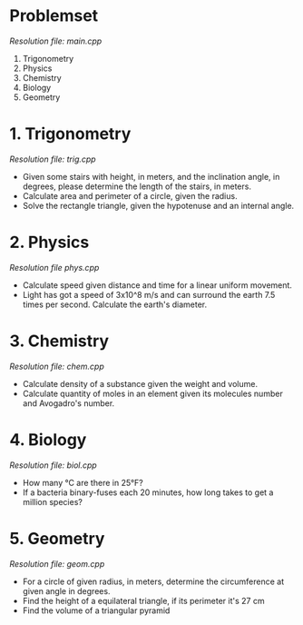 # Problemset
_Resolution file: main.cpp_

1. Trigonometry
2. Physics
3. Chemistry
4. Biology
5. Geometry

# 1. Trigonometry
_Resolution file: trig.cpp_

* Given some stairs with height, in meters, and the inclination angle, in degrees, please determine the length of the stairs, in meters.
* Calculate area and perimeter of a circle, given the radius.
* Solve the rectangle triangle, given the hypotenuse and an internal angle.

# 2. Physics
_Resolution file phys.cpp_

* Calculate speed given distance and time for a linear uniform movement.
* Light has got a speed of 3x10^8 m/s and can surround the earth 7.5 times per second. Calculate the earth's diameter.

# 3. Chemistry
_Resolution file: chem.cpp_

* Calculate density of a substance given the weight and volume.
* Calculate quantity of moles in an element given its molecules number and Avogadro's number.

# 4. Biology
_Resolution file: biol.cpp_

* How many °C are there in 25°F?
* If a bacteria binary-fuses each 20 minutes, how long takes to get a million species?

# 5. Geometry
_Resolution file: geom.cpp_

* For a circle of given radius, in meters, determine the circumference at given angle in degrees.
* Find the height of a equilateral triangle, if its perimeter it's 27 cm
* Find the volume of a triangular pyramid
